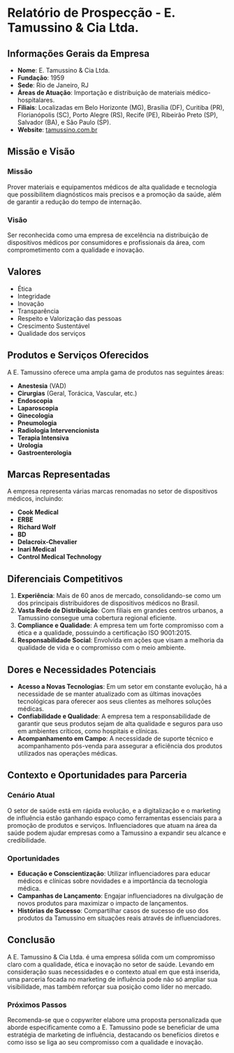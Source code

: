 # Relatório de Prospecção - E. Tamussino & Cia Ltda.

## Informações Gerais da Empresa

- **Nome**: E. Tamussino & Cia Ltda.
- **Fundação**: 1959
- **Sede**: Rio de Janeiro, RJ
- **Áreas de Atuação**: Importação e distribuição de materiais médico-hospitalares.
- **Filiais**: Localizadas em Belo Horizonte (MG), Brasília (DF), Curitiba (PR), Florianópolis (SC), Porto Alegre (RS), Recife (PE), Ribeirão Preto (SP), Salvador (BA), e São Paulo (SP).
- **Website**: [tamussino.com.br](http://www.tamussino.com.br)

## Missão e Visão

### Missão
Prover materiais e equipamentos médicos de alta qualidade e tecnologia que possibilitem diagnósticos mais precisos e a promoção da saúde, além de garantir a redução do tempo de internação.

### Visão
Ser reconhecida como uma empresa de excelência na distribuição de dispositivos médicos por consumidores e profissionais da área, com comprometimento com a qualidade e inovação.

## Valores
- Ética
- Integridade
- Inovação
- Transparência
- Respeito e Valorização das pessoas
- Crescimento Sustentável
- Qualidade dos serviços

## Produtos e Serviços Oferecidos
A E. Tamussino oferece uma ampla gama de produtos nas seguintes áreas:
- **Anestesia** (VAD)
- **Cirurgias** (Geral, Torácica, Vascular, etc.)
- **Endoscopia**
- **Laparoscopia**
- **Ginecologia**
- **Pneumologia**
- **Radiologia Intervencionista**
- **Terapia Intensiva**
- **Urologia**
- **Gastroenterologia**

## Marcas Representadas
A empresa representa várias marcas renomadas no setor de dispositivos médicos, incluindo:
- **Cook Medical**
- **ERBE**
- **Richard Wolf**
- **BD**
- **Delacroix-Chevalier**
- **Inari Medical**
- **Control Medical Technology**

## Diferenciais Competitivos

1. **Experiência**: Mais de 60 anos de mercado, consolidando-se como um dos principais distribuidores de dispositivos médicos no Brasil.
2. **Vasta Rede de Distribuição**: Com filiais em grandes centros urbanos, a Tamussino consegue uma cobertura regional eficiente.
3. **Compliance e Qualidade**: A empresa tem um forte compromisso com a ética e a qualidade, possuindo a certificação ISO 9001:2015.
4. **Responsabilidade Social**: Envolvida em ações que visam a melhoria da qualidade de vida e o compromisso com o meio ambiente.

## Dores e Necessidades Potenciais
- **Acesso a Novas Tecnologias**: Em um setor em constante evolução, há a necessidade de se manter atualizado com as últimas inovações tecnológicas para oferecer aos seus clientes as melhores soluções médicas.
- **Confiabilidade e Qualidade**: A empresa tem a responsabilidade de garantir que seus produtos sejam de alta qualidade e seguros para uso em ambientes críticos, como hospitais e clínicas.
- **Acompanhamento em Campo**: A necessidade de suporte técnico e acompanhamento pós-venda para assegurar a eficiência dos produtos utilizados nas operações médicas.

## Contexto e Oportunidades para Parceria

### Cenário Atual
O setor de saúde está em rápida evolução, e a digitalização e o marketing de influência estão ganhando espaço como ferramentas essenciais para a promoção de produtos e serviços. Influenciadores que atuam na área da saúde podem ajudar empresas como a Tamussino a expandir seu alcance e credibilidade.

### Oportunidades
- **Educação e Conscientização**: Utilizar influenciadores para educar médicos e clínicas sobre novidades e a importância da tecnologia médica.
- **Campanhas de Lançamento**: Engajar influenciadores na divulgação de novos produtos para maximizar o impacto de lançamentos.
- **Histórias de Sucesso**: Compartilhar casos de sucesso de uso dos produtos da Tamussino em situações reais através de influenciadores.

## Conclusão
A E. Tamussino & Cia Ltda. é uma empresa sólida com um compromisso claro com a qualidade, ética e inovação no setor de saúde. Levando em consideração suas necessidades e o contexto atual em que está inserida, uma parceria focada no marketing de influência pode não só ampliar sua visibilidade, mas também reforçar sua posição como líder no mercado.

### Próximos Passos
Recomenda-se que o copywriter elabore uma proposta personalizada que aborde especificamente como a E. Tamussino pode se beneficiar de uma estratégia de marketing de influência, destacando os benefícios diretos e como isso se liga ao seu compromisso com a qualidade e inovação.